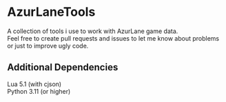 # AzurLaneTools
A collection of tools i use to work with AzurLane game data.  
Feel free to create pull requests and issues to let me know about problems or just to improve ugly code.

## Additional Dependencies
Lua 5.1 (with cjson)  
Python 3.11 (or higher)
